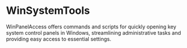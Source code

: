 # WinSystemTools
WinPanelAccess offers commands and scripts for quickly opening key system control panels in Windows, streamlining administrative tasks and providing easy access to essential settings.
